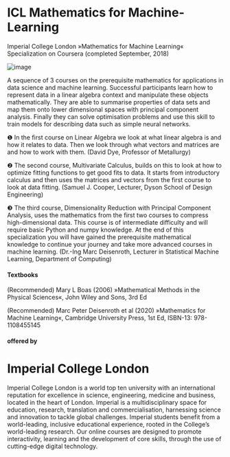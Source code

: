 # ICL Mathematics for Machine-Learning
Imperial College London »Mathematics for Machine Learning« Specialization on Coursera (completed September, 2018)  

![image](https://user-images.githubusercontent.com/59873708/219960418-f60d776c-f731-4081-87fd-bd92a0e4d268.png)

A sequence of 3 courses on the prerequisite mathematics for applications in data science and machine learning. Successful
participants learn how to represent data in a linear algebra context and manipulate these objects mathematically. They are able to
summarise properties of data sets and map them onto lower dimensional spaces with principal component analysis. Finally they can
solve optimisation problems and use this skill to train models for describing data such as simple neural networks.

❶ In the first course on Linear Algebra we look at what linear algebra is and how it relates to data. Then we look through what
vectors and matrices are and how to work with them. (David Dye, Professor of Metallurgy)

❷ The second course, Multivariate Calculus, builds on this to look at how to optimize fitting functions to get good fits to data. It starts from introductory calculus and then uses the matrices and vectors from the first course to look at data fitting. (Samuel J. Cooper, Lecturer, Dyson School of Design Engineering)

❸ The third course, Dimensionality Reduction with Principal Component Analysis, uses the mathematics from the first two courses to compress high-dimensional data. This course is of intermediate difficulty and will require basic Python and numpy knowledge.
At the end of this specialization you will have gained the prerequisite mathematical knowledge to continue your journey and take more advanced courses in machine learning.  (Dr.-Ing Marc Deisenroth, Lecturer in Statistical Machine Learning, Department of Computing)

#### Textbooks ####
(Recommended) Mary L Boas (2006) »Mathematical Methods in the Physical Sciences«, John Wiley and Sons, 3rd Ed

(Recommended) Marc Peter Deisenroth et al  (2020) »Mathematics for Machine Learning«,  Cambridge University Press, 1st Ed, ISBN-13: 978-1108455145

#### offered by

# Imperial College London

Imperial College London is a world top ten university with an international reputation for excellence in science, engineering, medicine and business, 
located in the heart of London. Imperial is a multidisciplinary space for education, research, translation and commercialisation, harnessing science 
and innovation to tackle global challenges. Imperial students benefit from a world-leading, inclusive educational experience, rooted in the College’s 
world-leading research. Our online courses are designed to promote interactivity, learning and the development of core skills, through the use of 
cutting-edge digital technology.
